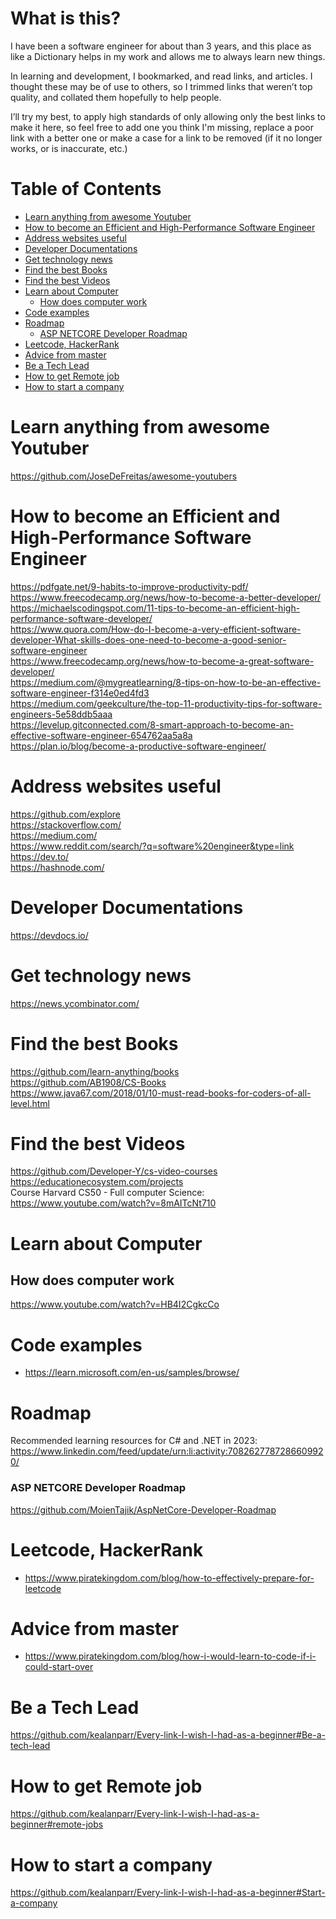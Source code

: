 # What is this?
I have been a software engineer for about than 3 years, and this place as like a Dictionary helps in my work and allows me to always learn new things.

In learning and development, I bookmarked, and read links, and articles. I thought these may be of use to others, so I trimmed links that weren’t top quality, and collated them hopefully to help people.

I’ll try my best, to apply high standards of only allowing only the best links to make it here, so feel free to add one you think I'm missing, replace a poor link with a better one or make a case for a link to be removed (if it no longer works, or is inaccurate, etc.)

# Table of Contents  
- [Learn anything from awesome Youtuber](#learn-anything-from-awesome-youtuber)
- [How to become an Efficient and High-Performance Software Engineer](#how-to-become-an-efficient-and-high-performance-software-engineer)
- [Address websites useful](#address-websites-useful)
- [Developer Documentations](#developer-documentations)
- [Get technology news](#get-technology-news)
- [Find the best Books](#find-the-best-books)
- [Find the best Videos](#find-the-best-videos)
- [Learn about Computer](#learn-about-computer)
  * [How does computer work](#how-does-computer-work)
- [Code examples](#code-examples)
- [Roadmap](#roadmap)
    + [ASP NETCORE Developer Roadmap](#asp-netcore-developer-roadmap)
- [Leetcode, HackerRank](#leetcode--hackerrank)
- [Advice from master](#advice-from-master)
- [Be a Tech Lead](#be-a-tech-lead)
- [How to get Remote job](#how-to-get-remote-job)
- [How to start a company](#how-to-start-a-company)


# Learn anything from awesome Youtuber
https://github.com/JoseDeFreitas/awesome-youtubers

# How to become an Efficient and High-Performance Software Engineer
https://pdfgate.net/9-habits-to-improve-productivity-pdf/
https://www.freecodecamp.org/news/how-to-become-a-better-developer/ <br/>
https://michaelscodingspot.com/11-tips-to-become-an-efficient-high-performance-software-developer/ <br/>
https://www.quora.com/How-do-I-become-a-very-efficient-software-developer-What-skills-does-one-need-to-become-a-good-senior-software-engineer <br/>
https://www.freecodecamp.org/news/how-to-become-a-great-software-developer/ <br/>
https://medium.com/@mygreatlearning/8-tips-on-how-to-be-an-effective-software-engineer-f314e0ed4fd3 <br/>
https://medium.com/geekculture/the-top-11-productivity-tips-for-software-engineers-5e58ddb5aaa <br/>
https://levelup.gitconnected.com/8-smart-approach-to-become-an-effective-software-engineer-654762aa5a8a <br/>
https://plan.io/blog/become-a-productive-software-engineer/


# Address websites useful
https://github.com/explore <br/>
https://stackoverflow.com/ <br/>
https://medium.com/ <br/>
https://www.reddit.com/search/?q=software%20engineer&type=link <br/>
https://dev.to/ <br/>
https://hashnode.com/

# Developer Documentations
https://devdocs.io/

# Get technology news
https://news.ycombinator.com/

# Find the best Books
https://github.com/learn-anything/books <br/>
https://github.com/AB1908/CS-Books <br/>
https://www.java67.com/2018/01/10-must-read-books-for-coders-of-all-level.html

# Find the best Videos
https://github.com/Developer-Y/cs-video-courses <br/>
https://educationecosystem.com/projects <br/>
Course Harvard CS50 - Full computer Science: https://www.youtube.com/watch?v=8mAITcNt710

# Learn about Computer
## How does computer work
https://www.youtube.com/watch?v=HB4I2CgkcCo

# Code examples
- https://learn.microsoft.com/en-us/samples/browse/

# Roadmap
Recommended learning resources for C# and .NET in 2023: https://www.linkedin.com/feed/update/urn:li:activity:7082627787286609920/ 

### ASP NETCORE Developer Roadmap
https://github.com/MoienTajik/AspNetCore-Developer-Roadmap

# Leetcode, HackerRank
- https://www.piratekingdom.com/blog/how-to-effectively-prepare-for-leetcode

# Advice from master
- https://www.piratekingdom.com/blog/how-i-would-learn-to-code-if-i-could-start-over

# Be a Tech Lead
https://github.com/kealanparr/Every-link-I-wish-I-had-as-a-beginner#Be-a-tech-lead

# How to get Remote job
https://github.com/kealanparr/Every-link-I-wish-I-had-as-a-beginner#remote-jobs <br/>

# How to start a company
https://github.com/kealanparr/Every-link-I-wish-I-had-as-a-beginner#Start-a-company
